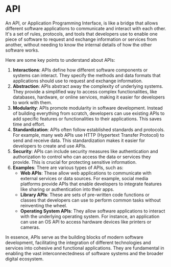 # API

An API, or Application Programming Interface, is like a bridge that allows different software applications to communicate and interact with each other. It's a set of rules, protocols, and tools that developers use to enable one piece of software to request and exchange information or services from another, without needing to know the internal details of how the other software works.

Here are some key points to understand about APIs:

1. **Interactions**: APIs define how different software components or systems can interact. They specify the methods and data formats that applications should use to request and exchange information.
2. **Abstraction**: APIs abstract away the complexity of underlying systems. They provide a simplified way to access complex functionalities, like databases, hardware, or online services, making it easier for developers to work with them.
3. **Modularity**: APIs promote modularity in software development. Instead of building everything from scratch, developers can use existing APIs to add specific features or functionalities to their applications. This saves time and effort.
4. **Standardization**: APIs often follow established standards and protocols. For example, many web APIs use HTTP (Hypertext Transfer Protocol) to send and receive data. This standardization makes it easier for developers to create and use APIs.
5. **Security**: APIs can include security measures like authentication and authorization to control who can access the data or services they provide. This is crucial for protecting sensitive information.
6. **Examples**: There are various types of APIs, such as:
   - **Web APIs**: These allow web applications to communicate with external services or data sources. For example, social media platforms provide APIs that enable developers to integrate features like sharing or authentication into their apps.
   - **Library APIs**: These are sets of pre-written code functions or classes that developers can use to perform common tasks without reinventing the wheel.
   - **Operating System APIs**: They allow software applications to interact with the underlying operating system. For instance, an application can use an OS API to access hardware devices like printers or cameras.

In essence, APIs serve as the building blocks of modern software development, facilitating the integration of different technologies and services into cohesive and functional applications. They are fundamental in enabling the vast interconnectedness of software systems and the broader digital ecosystem.